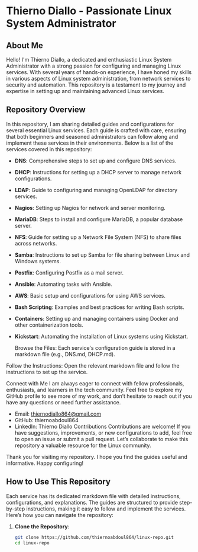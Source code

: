 # Thierno Diallo - Passionate Linux System Administrator

## About Me

Hello! I'm Thierno Diallo, a dedicated and enthusiastic Linux System Administrator with a strong passion for configuring and managing Linux services. With several years of hands-on experience, I have honed my skills in various aspects of Linux system administration, from network services to security and automation. This repository is a testament to my journey and expertise in setting up and maintaining advanced Linux services.

## Repository Overview

In this repository, I am sharing detailed guides and configurations for several essential Linux services. Each guide is crafted with care, ensuring that both beginners and seasoned administrators can follow along and implement these services in their environments. Below is a list of the services covered in this repository:

- **DNS**: Comprehensive steps to set up and configure DNS services.
- **DHCP**: Instructions for setting up a DHCP server to manage network configurations.
- **LDAP**: Guide to configuring and managing OpenLDAP for directory services.
- **Nagios**: Setting up Nagios for network and server monitoring.
- **MariaDB**: Steps to install and configure MariaDB, a popular database server.
- **NFS**: Guide for setting up a Network File System (NFS) to share files across networks.
- **Samba**: Instructions to set up Samba for file sharing between Linux and Windows systems.
- **Postfix**: Configuring Postfix as a mail server.
- **Ansible**: Automating tasks with Ansible.
- **AWS**: Basic setup and configurations for using AWS services.
- **Bash Scripting**: Examples and best practices for writing Bash scripts.
- **Containers**: Setting up and managing containers using Docker and other containerization tools.
- **Kickstart**: Automating the installation of Linux systems using Kickstart.

  Browse the Files: Each service's configuration guide is stored in a markdown file (e.g., DNS.md, DHCP.md).

Follow the Instructions: Open the relevant markdown file and follow the instructions to set up the service.

Connect with Me
I am always eager to connect with fellow professionals, enthusiasts, and learners in the tech community.
Feel free to explore my GitHub profile to see more of my work, and don’t hesitate to reach out if you have any questions or need further assistance.

- Email: thiernodiallo864@gmail.com
- GitHub: thiernoabdoul864
- LinkedIn: Thierno Diallo
Contributions
Contributions are welcome! If you have suggestions, improvements, or new configurations to add, feel free to open an issue or submit a pull request. Let’s collaborate to make this repository a valuable resource for the Linux community.

Thank you for visiting my repository. I hope you find the guides useful and informative. Happy configuring!


## How to Use This Repository

Each service has its dedicated markdown file with detailed instructions, configurations, and explanations. The guides are structured to provide step-by-step instructions, making it easy to follow and implement the services. Here’s how you can navigate the repository:

1. **Clone the Repository**:
   ```bash
   git clone https://github.com/thiernoabdoul864/linux-repo.git
   cd linux-repo

